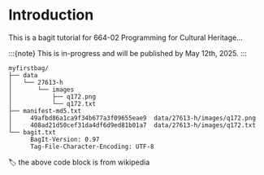 # Introduction

This is a bagit tutorial for 664-02 Programming for Cultural Heritage...

:::{note}
This is in-progress and will be published by May 12th, 2025.
:::

```text
myfirstbag/
├── data
│   └── 27613-h
│       └── images
│           ├── q172.png
│           └── q172.txt
├── manifest-md5.txt
│     49afbd86a1ca9f34b677a3f09655eae9  data/27613-h/images/q172.png  
│     408ad21d50cef31da4df6d9ed81b01a7  data/27613-h/images/q172.txt
└── bagit.txt
      BagIt-Version: 0.97  
      Tag-File-Character-Encoding: UTF-8
```
:label: the above code block is from wikipedia